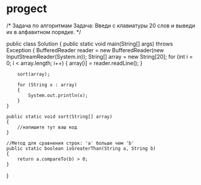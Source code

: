 # progect
/* Задача по алгоритмам
Задача: Введи с клавиатуры 20 слов и выведи их в алфавитном порядке.
*/

public class Solution
{
    public static void main(String[] args) throws Exception
    {
        BufferedReader reader = new BufferedReader(new InputStreamReader(System.in));
        String[] array = new String[20];
        for (int i = 0; i < array.length; i++)
        {
            array[i] = reader.readLine();
        }

        sort(array);

        for (String x : array)
        {
            System.out.println(x);
        }
    }

    public static void sort(String[] array)
    {
        //напишите тут ваш код
    }

    //Метод для сравнения строк: 'а' больше чем 'b'
    public static boolean isGreaterThan(String a, String b)
    {
        return a.compareTo(b) > 0;
    }
}
